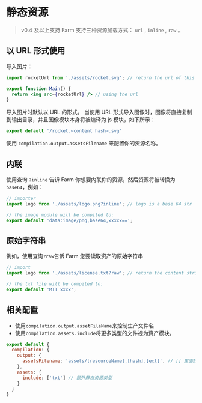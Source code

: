 # 静态资源
> v0.4 及以上支持
Farm 支持三种资源加载方式： `url` , `inline` , `raw` 。

## 以 URL 形式使用
导入图片：
```jsx
import rocketUrl from './assets/rocket.svg'; // return the url of this image

export function Main() {
  return <img src={rocketUrl} /> // using the url
}
```

导入图片时默认以 URL 的形式。 当使用 URL 形式导入图像时，图像将直接复制到输出目录，并且图像模块本身将被编译为 js 模块，如下所示：

```js
export default '/rocket.<content hash>.svg'
```

使用 `compilation.output.assetsFilename` 来配置你的资源名称。

## 内联

使用查询 `?inline` 告诉 Farm 你想要内联你的资源，然后资源将被转换为 `base64`，例如：

```js
// importer
import logo from './assets/logo.png?inline'; // logo is a base 64 str

// the image module will be compiled to:
export default 'data:image/png,base64,xxxxx==';
```

## 原始字符串
例如，使用查询`?raw`告诉 Farm 您要读取资产的原始字符串

```js
// import 
import logo from './assets/license.txt?raw'; // return the content string of the assets

// the txt file will be compiled to:
export default 'MIT xxxx';
```

## 相关配置
* 使用`compilation.output.assetFileName`来控制生产文件名
* 使用`compilation.assets.include`将更多类型的文件视为资产模块。

```js
export default {
  compilation: {
    output: {
      assetsFilename: 'assets/[resourceName].[hash].[ext]', // [] 里面的是 Farm 支持的全部占位符
    },
    assets: {
      include: ['txt'] // 额外静态资源类型
    }
  }
}
```